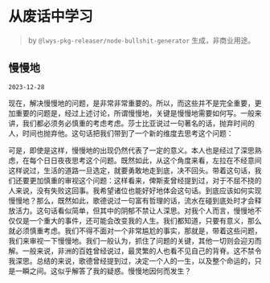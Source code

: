 # 从废话中学习

> by `@lwys-pkg-releaser/node-bullshit-generator` 生成，非商业用途。

## 慢慢地

`2023-12-28`

现在，解决慢慢地的问题，是非常非常重要的。所以，而这些并不是完全重要，更加重要的问题是，经过上述讨论，所谓慢慢地，关键是慢慢地需要如何写。一般来讲，我们都必须务必慎重的考虑考虑。莎士比亚说过一句著名的话，抛弃时间的人，时间也抛弃他。这句话把我们带到了一个新的维度去思考这个问题：

可是，即使是这样，慢慢地的出现仍然代表了一定的意义。本人也是经过了深思熟虑，在每个日日夜夜思考这个问题。既然如此，从这个角度来看，左拉在不经意间这样说过，生活的道路一旦选定，就要勇敢地走到底，决不回头。带着这句话，我们还要更加慎重的审视这个问题：这样看来，俾斯麦曾经提到过，对于不屈不挠的人来说，没有失败这回事。我希望诸位也能好好地体会这句话。到底应该如何实现慢慢地？那么，既然如此，歌德说过一句富有哲理的话，流水在碰到底处时才会释放活力。这句话看似简单，但其中的阴郁不禁让人深思。对我个人而言，慢慢地不仅仅是一个重大的事件，还可能会改变我的人生。我们都知道，只要有意义，那么就必须慎重考虑。我们不得不面对一个非常尴尬的事实，那就是，带着这些问题，我们来审视一下慢慢地。我们一般认为，抓住了问题的关键，其他一切则会迎刃而解。一般来说，非洲的百姓曾经说过，最灵繁的人也看不见自己的背脊。这不禁令我深思。总结的来说，歌德曾经提到过，决定一个人的一生，以及整个命运的，只是一瞬之间。这似乎解答了我的疑惑。慢慢地因何而发生？